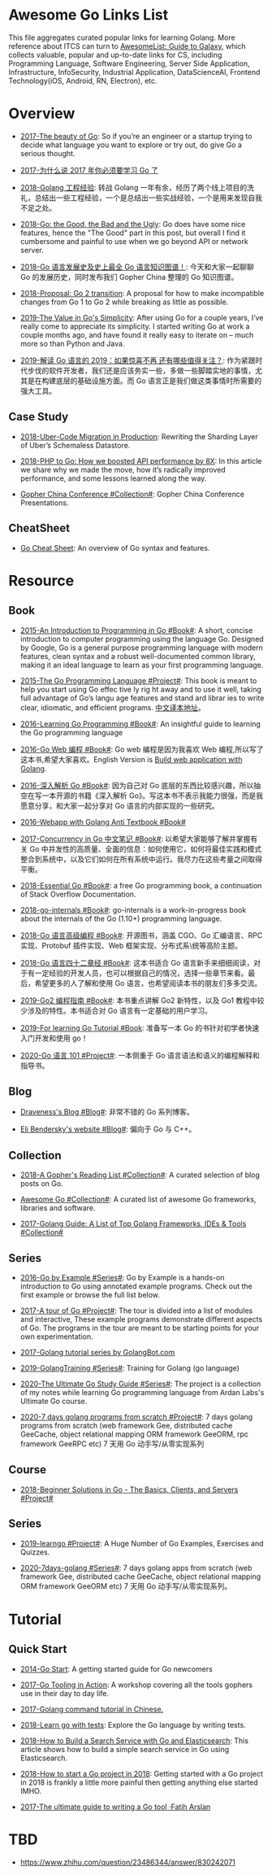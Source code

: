 # Awesome Go Links List

This file aggregates curated popular links for learning Golang. More reference about ITCS can turn to [AwesomeList: Guide to Galaxy](https://github.com/wx-chevalier/Awesome-Lists), which collects valuable, popular and up-to-date links for CS, including Programming Language, Software Engineering, Server Side Application, Infrastructure, InfoSecurity, Industrial Application, DataScienceAI, Frontend Technology(iOS, Android, RN, Electron), etc.

# Overview

- [2017-The beauty of Go](https://hackernoon.com/the-beauty-of-go-98057e3f0a7d): So if you’re an engineer or a startup trying to decide what language you want to explore or try out, do give Go a serious thought.

- [2017-为什么说 2017 年你必须要学习 Go 了](http://mp.weixin.qq.com/s/hQLUjvttTPgfd9qO1l-i6A)

- [2018-Golang 工程经验](https://juejin.im/post/5a6873fb518825733e60a1ae): 转战 Golang 一年有余，经历了两个线上项目的洗礼，总结出一些工程经验，一个是总结出一些实战经验，一个是用来发现自我不足之处。

- [2018-Go: the Good, the Bad and the Ugly](https://bluxte.net/musings/2018/04/10/go-good-bad-ugly/#go-is-easy-to-learn): Go does have some nice features, hence the "The Good" part in this post, but overall I find it cumbersome and painful to use when we go beyond API or network server.

- [2018-Go 语言发展史及史上最全 Go 语言知识图谱！](https://zhuanlan.zhihu.com/p/34263871): 今天和大家一起聊聊 Go 的发展历史，同时发布我们 Gopher China 整理的 Go 知识图谱。

- [2018-Proposal: Go 2 transition](https://github.com/golang/proposal/blob/master/design/28221-go2-transitions.md): A proposal for how to make incompatible changes from Go 1 to Go 2 while breaking as little as possible.

- [2019-The Value in Go's Simplicity](https://benjamincongdon.me/blog/2019/11/11/The-Value-in-Gos-Simplicity/): After using Go for a couple years, I’ve really come to appreciate its simplicity. I started writing Go at work a couple months ago, and have found it really easy to iterate on – much more so than Python and Java.

- [2019-解读 Go 语言的 2019：如果惊喜不再 还有哪些值得关注？](https://www.infoq.cn/article/GvIGDDGavtU4KGmRQf9G?hmsr=toutiao.io&utm_medium=toutiao.io&utm_source=toutiao.io): 作为紧跟时代步伐的软件开发者，我们还是应该务实一些，多做一些脚踏实地的事情，尤其是在构建底层的基础设施方面。而 Go 语言正是我们做这类事情时所需要的强大工具。

## Case Study

- [2018-Uber-Code Migration in Production](https://eng.uber.com/schemaless-rewrite/): Rewriting the Sharding Layer of Uber’s Schemaless Datastore.

- [2018-PHP to Go: How we boosted API performance by 8X](https://www.kairos.com/blog/php-to-go-how-we-boosted-api-performance-by-8x): In this article we share why we made the move, how it’s radically improved performance, and some lessons learned along the way.

- [Gopher China Conference #Collection#](https://github.com/gopherchina/conference): Gopher China Conference Presentations.

## CheatSheet

- [Go Cheat Sheet](https://github.com/a8m/go-lang-cheat-sheet): An overview of Go syntax and features.

# Resource

## Book

- [2015-An Introduction to Programming in Go #Book#](http://www.golang-book.com/): A short, concise introduction to computer programming using the language Go. Designed by Google, Go is a general purpose programming language with modern features, clean syntax and a robust well-documented common library, making it an ideal language to learn as your first programming language.

- [2015-The Go Programming Language #Project#](http://www.gopl.io/): This book is meant to help you start using Go effec tive ly rig ht away and to use it well, taking full advantage of Go’s langu age features and stand ard librar ies to write clear, idiomatic, and efficient programs. [中文译本地址](https://docs.hacknode.org/gopl-zh/)。

- [2016-Learning Go Programming #Book#](https://parg.co/b21): An insightful guide to learning the Go programming language

- [2016-Go Web 编程 #Book#](https://astaxie.gitbooks.io/build-web-application-with-golang/content/zh/): Go web 编程是因为我喜欢 Web 编程,所以写了这本书,希望大家喜欢。English Version is [Build web application with Golang](https://legacy.gitbook.com/book/astaxie/build-web-application-with-golang/details).

- [2016-深入解析 Go #Book#](https://tiancaiamao.gitbooks.io/go-internals/content/zh/): 因为自己对 Go 底层的东西比较感兴趣，所以抽空在写一本开源的书籍《深入解析 Go》。写这本书不表示我能力很强，而是我愿意分享，和大家一起分享对 Go 语言的内部实现的一些研究。

- [2016-Webapp with Golang Anti Textbook #Book#](https://drive.wps.cn/view/l/576006e7ef6c4c4e8fe19663ded5e944)

- [2017-Concurrency in Go 中文笔记 #Book#](https://www.kancloud.cn/mutouzhang/go/596804): 以希望大家能够了解并掌握有关 Go 中并发性的高质量、全面的信息：如何使用它，如何将最佳实践和模式整合到系统中，以及它们如何在所有系统中运行。我尽力在这些考量之间取得平衡。

- [2018-Essential Go #Book#](https://www.programming-books.io/essential/go/): a free Go programming book, a continuation of Stack Overflow Documentation.

- [2018-go-internals #Book#](https://github.com/teh-cmc/go-internals): go-internals is a work-in-progress book about the internals of the Go (1.10+) programming language.

- [2018-Go 语言高级编程 #Book#](https://github.com/chai2010/advanced-go-programming-book): 开源图书，涵盖 CGO、Go 汇编语言、RPC 实现、Protobuf 插件实现、Web 框架实现、分布式系\统等高阶主题。

- [2018-Go 语言四十二章经 #Book#](https://github.com/ffhelicopter/Go42): 这本书适合 Go 语言新手来细细阅读，对于有一定经验的开发人员，也可以根据自己的情况，选择一些章节来看。最后，希望更多的人了解和使用 Go 语言，也希望阅读本书的朋友们多多交流。

- [2019-Go2 编程指南 #Book#](https://github.com/chai2010/go2-book): 本书重点讲解 Go2 新特性，以及 Go1 教程中较少涉及的特性。本书适合对 Go 语言有一定基础的用户学习。

- [2019-For learning Go Tutorial #Book](https://github.com/KeKe-Li/For-learning-Go-Tutorial): 准备写一本 Go 的书针对初学者快速入门开发和使用 go！

- [2020-Go 语言 101 #Project#](https://github.com/golang101/golang101): 一本侧重于 Go 语言语法和语义的编程解释和指导书。

## Blog

- [Draveness's Blog #Blog#](https://draveness.me): 非常不错的 Go 系列博客。

- [Eli Bendersky's website #Blog#](https://eli.thegreenplace.net/pages/about): 偏向于 Go 与 C++。

## Collection

- [2018-A Gopher's Reading List #Collection#](https://github.com/enocom/gopher-reading-list): A curated selection of blog posts on Go.

- [Awesome Go #Collection#](https://github.com/avelino/awesome-go): A curated list of awesome Go frameworks, libraries and software.

- [2017-Golang Guide: A List of Top Golang Frameworks, IDEs & Tools #Collection#](https://parg.co/oGO)

## Series

- [2016-Go by Example #Series#](https://gobyexample.com/): Go by Example is a hands-on introduction to Go using annotated example programs. Check out the first example or browse the full list below.

- [2017-A tour of Go #Project#](https://tour.golang.org/welcome/1): The tour is divided into a list of modules and interactive, These example programs demonstrate different aspects of Go. The programs in the tour are meant to be starting points for your own experimentation.

- [2017-Golang tutorial series by GolangBot.com](https://golangbot.com/learn-golang-series/)

- [2019-GolangTraining #Series#](https://github.com/GoesToEleven/GolangTraining): Training for Golang (go language)

- [2020-The Ultimate Go Study Guide #Series#](https://github.com/ardanlabs/gotraining-studyguide): The project is a collection of my notes while learning Go programming language from Ardan Labs's Ultimate Go course.

- [2020-7 days golang programs from scratch #Project#](https://github.com/geektutu/7days-golang): 7 days golang programs from scratch (web framework Gee, distributed cache GeeCache, object relational mapping ORM framework GeeORM, rpc framework GeeRPC etc) 7 天用 Go 动手写/从零实现系列

## Course

- [2018-Beginner Solutions in Go - The Basics, Clients, and Servers #Project#](https://parg.co/oZc)

## Series

- [2019-learngo #Project#](https://github.com/inancgumus/learngo): A Huge Number of Go Examples, Exercises and Quizzes.

- [2020-7days-golang #Series#](https://github.com/geektutu/7days-golang): 7 days golang apps from scratch (web framework Gee, distributed cache GeeCache, object relational mapping ORM framework GeeORM etc) 7 天用 Go 动手写/从零实现系列。

# Tutorial

## Quick Start

- [2014-Go Start](https://github.com/alco/gostart): A getting started guide for Go newcomers

- [2017-Go Tooling in Action](https://github.com/campoy/go-tooling-workshop): A workshop covering all the tools gophers use in their day to day life.

- [2017-Golang command tutorial in Chinese.](https://github.com/hyper0x/go_command_tutorial)

- [2018-Learn go with tests](https://github.com/quii/learn-go-with-tests): Explore the Go language by writing tests.

- [2018-How to Build a Search Service with Go and Elasticsearch](https://outcrawl.com/go-elastic-search-service/): This article shows how to build a simple search service in Go using Elasticsearch.

- [2018-How to start a Go project in 2018](https://boyter.org/posts/how-to-start-go-project-2018/): Getting started with a Go project in 2018 is frankly a little more painful then getting anything else started IMHO.

- [2017-The ultimate guide to writing a Go tool ·Fatih Arslan](https://arslan.io/2017/09/14/the-ultimate-guide-to-writing-a-go-tool/)

# TBD

- https://www.zhihu.com/question/23486344/answer/830242071
